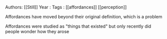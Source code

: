 Authors: [[Still]]
Year   :
Tags   : [[affordances]] [[perception]]

Affordances have moved beyond their original definition, which is a problem

Affordances were studied as "things that existed" but only recently did people wonder how they arose
